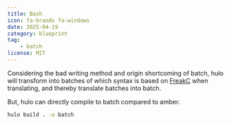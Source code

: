 ```yaml
---
title: Bash
icon: fa-brands fa-windows
date: 2025-04-19
category: blueprint
tag: 
    - batch
license: MIT
---
```


Considering the bad writing method and origin shortcoming of batch, hulo will transform into batches of which syntax is based on [FreakC](https://github.com/FreakC-Foundation/FreakC) when translating, and thereby translate batches into batch.

But, hulo can directly compile to batch compared to amber.
```cmd
hulo build . -o batch
```